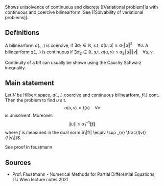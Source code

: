 Shows unisolvence of continuous and discrete [[Variational problem]]s with continuous and coercive bilinearform. 
See [[Solvability of variational problems]].

## Definitions

A bilinearform $a(.,.)$ is coercive,     if $\exists \alpha_1 \in \mathbb{R}$, s.t. $a(u,u)\geq \alpha_1 \Vert u\Vert ^2 \quad \forall u.$ 
A bilinearform $a(.,.)$ is continuous if $\exists \alpha_2 \in \mathbb{R}$, s.t. $a(u,v) \leq \alpha_2 \Vert u\Vert \Vert v \Vert\quad \forall u,v.$

Continuity of a blf can usually be shown using the Cauchy Schwarz inequality.


## Main statement
Let $V$ be Hilbert space, $a(.,.)$ coercive and continuous bilinearform, $f(.)$ cont. Then the problem to find $u$ s.t. 
$$a(u,v)=f(v) \quad \forall v$$
is unisolvent. Moreover:
$$\|u\| \leq \alpha_1^{-1}\|f\|$$
where $f$ is measured in the dual norm $\|f\| \equiv \sup _{v} \frac{l(v)}{\|v\|}$.

See proof in faustmann


## Sources
- Prof. Faustmann - Numerical Methods for Partial Differential Equations, TU Wien lecture notes 2021

